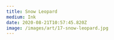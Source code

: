 ```yaml
---
title: Snow Leopard
medium: Ink
date: 2020-08-21T10:57:45.820Z
image: /images/art/17-snow-leopard.jpg
---
```


